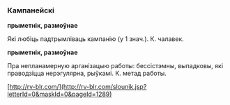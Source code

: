 ### Кампанейскі
**прыметнік, размоўнае**

Які любіць падтрымліваць кампанію (у 1 знач.). К. чалавек.

**прыметнік, размоўнае**

Пра непланамерную арганізацыю работы: бессістэмны, выпадковы, які праводзіцца нерэгулярна, рыўкамі. К. метад работы.

<a rel="author">[http://rv-blr.com/](http://rv-blr.com/slounik.jsp?letterId=0&maskId=0&pageId=1289)</a>
